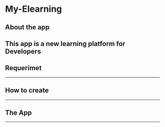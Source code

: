 # My-Elearning


## About the app

This app is a new learning platform for Developers 
---

## Requerimet

---

## How to create

---

## The App

---


